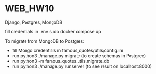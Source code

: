 # WEB_HW10
Django, Postgres, MongoDB

fill credentials in .env
sudo docker compose up


To migrate from MongoDB to Postgres:
- fill Mongo credentials in famous_quotes/utils/config.ini
- run python3 ./manage.py migrate  (to create schemas in Postgree)
- run python3 -m famous_quotes.utils.migrate_db
- run python3 ./manage.py runserver (to see result on localhost:8000)